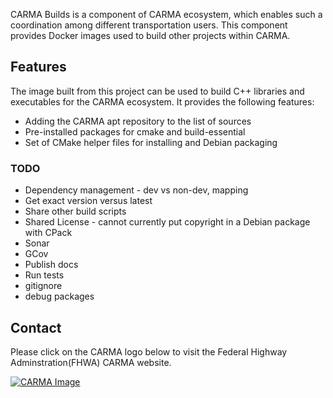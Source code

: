 CARMA Builds  is a component of CARMA ecosystem, which enables such a coordination among different transportation users. This component provides Docker images used to build other projects within CARMA.

## Features

The image built from this project can be used to build C++ libraries and executables for the CARMA ecosystem.  It provides the following features:

- Adding the CARMA apt repository to the list of sources
- Pre-installed packages for cmake and build-essential
- Set of CMake helper files for installing and Debian packaging

### TODO

- Dependency management - dev vs non-dev, mapping
- Get exact version versus latest
- Share other build scripts
- Shared License - cannot currently put copyright in a Debian package with CPack
- Sonar
- GCov
- Publish docs
- Run tests
- gitignore
- debug packages

## Contact
Please click on the CARMA logo below to visit the Federal Highway Adminstration(FHWA) CARMA website.

[![CARMA Image](https://raw.githubusercontent.com/usdot-fhwa-stol/CARMAPlatform/develop/docs/image/CARMA_icon.png)](https://highways.dot.gov/research/research-programs/operations/CARMA)
